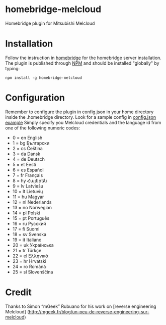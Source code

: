 # homebridge-melcloud
Homebridge plugin for Mitsubishi Melcloud

# Installation
Follow the instruction in [homebridge](https://www.npmjs.com/package/homebridge) for the homebridge server installation.
The plugin is published through [NPM](https://www.npmjs.com/package/homebridge-melcloud) and should be installed "globally" by typing:

    npm install -g homebridge-melcloud

# Configuration
Remember to configure the plugin in config.json in your home directory inside the .homebridge directory.
Look for a sample config in [config.json example](https://github.com/ilcato/homebridge-melcloud/blob/master/config.json)
Simply specify you Melcloud credentials and the language id from one of the following numeric codes:
+ 0	=	en	English
+ 1	=	bg	Български
+ 2	=	cs	Čeština
+ 3	=	da	Dansk
+ 4	=	de	Deutsch
+ 5	=	et	Eesti
+ 6	=	es	Español
+ 7	=	fr	Français
+ 8	=	hy	Հայերեն
+ 9	=	lv	Latviešu
+ 10	=	lt	Lietuvių
+ 11	=	hu	Magyar
+ 12	=	nl	Nederlands
+ 13	=	no	Norwegian
+ 14	=	pl	Polski
+ 15	=	pt	Português
+ 16	=	ru	Русский
+ 17	=	fi	Suomi
+ 18	=	sv	Svenska
+ 19	=	it	Italiano
+ 20	=	uk	Українська
+ 21	=	tr	Türkçe
+ 22	=	el	Ελληνικά
+ 23	=	hr	Hrvatski
+ 24	=	ro	Română
+ 25	=	sl	Slovenščina

# Credit
Thanks to Simon “mGeek” Rubuano for his work on [reverse engineering Melcloud] (http://mgeek.fr/blog/un-peu-de-reverse-engineering-sur-melcloud)


